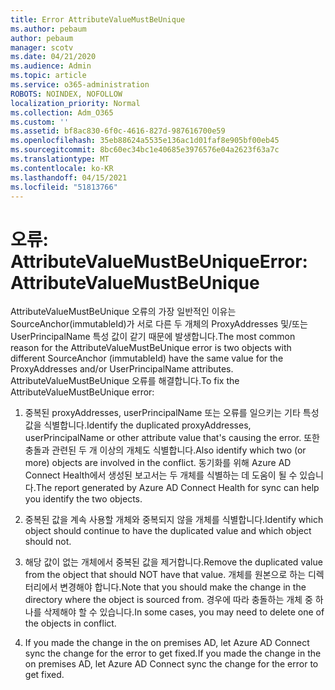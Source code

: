 ```yaml
---
title: Error AttributeValueMustBeUnique
ms.author: pebaum
author: pebaum
manager: scotv
ms.date: 04/21/2020
ms.audience: Admin
ms.topic: article
ms.service: o365-administration
ROBOTS: NOINDEX, NOFOLLOW
localization_priority: Normal
ms.collection: Adm_O365
ms.custom: ''
ms.assetid: bf8ac830-6f0c-4616-827d-987616700e59
ms.openlocfilehash: 35eb88624a5535e136ac1d01faf8e905bf00eb45
ms.sourcegitcommit: 8bc60ec34bc1e40685e3976576e04a2623f63a7c
ms.translationtype: MT
ms.contentlocale: ko-KR
ms.lasthandoff: 04/15/2021
ms.locfileid: "51813766"
---
```

# <a name="error-attributevaluemustbeunique"></a><span data-ttu-id="43cef-102">오류: AttributeValueMustBeUnique</span><span class="sxs-lookup"><span data-stu-id="43cef-102">Error: AttributeValueMustBeUnique</span></span>

<span data-ttu-id="43cef-103">AttributeValueMustBeUnique 오류의 가장 일반적인 이유는 SourceAnchor(immutableId)가 서로 다른 두 개체의 ProxyAddresses 및/또는 UserPrincipalName 특성 값이 같기 때문에 발생합니다.</span><span class="sxs-lookup"><span data-stu-id="43cef-103">The most common reason for the AttributeValueMustBeUnique error is two objects with different SourceAnchor (immutableId) have the same value for the ProxyAddresses and/or UserPrincipalName attributes.</span></span> <span data-ttu-id="43cef-104">AttributeValueMustBeUnique 오류를 해결합니다.</span><span class="sxs-lookup"><span data-stu-id="43cef-104">To fix the AttributeValueMustBeUnique error:</span></span>
  
1. <span data-ttu-id="43cef-105">중복된 proxyAddresses, userPrincipalName 또는 오류를 일으키는 기타 특성 값을 식별합니다.</span><span class="sxs-lookup"><span data-stu-id="43cef-105">Identify the duplicated proxyAddresses, userPrincipalName or other attribute value that's causing the error.</span></span> <span data-ttu-id="43cef-106">또한 충돌과 관련된 두 개 이상의 개체도 식별합니다.</span><span class="sxs-lookup"><span data-stu-id="43cef-106">Also identify which two (or more) objects are involved in the conflict.</span></span> <span data-ttu-id="43cef-107">동기화를 위해 Azure AD Connect Health에서 생성된 보고서는 두 개체를 식별하는 데 도움이 될 수 있습니다.</span><span class="sxs-lookup"><span data-stu-id="43cef-107">The report generated by Azure AD Connect Health for sync can help you identify the two objects.</span></span>
    
2. <span data-ttu-id="43cef-108">중복된 값을 계속 사용할 개체와 중복되지 않을 개체를 식별합니다.</span><span class="sxs-lookup"><span data-stu-id="43cef-108">Identify which object should continue to have the duplicated value and which object should not.</span></span>
    
3. <span data-ttu-id="43cef-109">해당 값이 없는 개체에서 중복된 값을 제거합니다.</span><span class="sxs-lookup"><span data-stu-id="43cef-109">Remove the duplicated value from the object that should NOT have that value.</span></span> <span data-ttu-id="43cef-110">개체를 원본으로 하는 디렉터리에서 변경해야 합니다.</span><span class="sxs-lookup"><span data-stu-id="43cef-110">Note that you should make the change in the directory where the object is sourced from.</span></span> <span data-ttu-id="43cef-111">경우에 따라 충돌하는 개체 중 하나를 삭제해야 할 수 있습니다.</span><span class="sxs-lookup"><span data-stu-id="43cef-111">In some cases, you may need to delete one of the objects in conflict.</span></span>
    
4. <span data-ttu-id="43cef-112">If you made the change in the on premises AD, let Azure AD Connect sync the change for the error to get fixed.</span><span class="sxs-lookup"><span data-stu-id="43cef-112">If you made the change in the on premises AD, let Azure AD Connect sync the change for the error to get fixed.</span></span>
    

